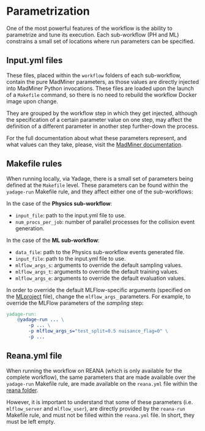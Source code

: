 # Parametrization

One of the most powerful features of the workflow is the ability to parametrize and tune its execution.
Each sub-workflow (PH and ML) constrains a small set of locations where run parameters can be specified.


## Input.yml files
These files, placed within the `workflow` folders of each sub-workflow, contain the pure MadMiner parameters,
as those values are directly injected into MadMiner Python invocations. These files are loaded upon the launch of
a `Makefile` command, so there is no need to rebuild the workflow Docker image upon change.

They are grouped by the workflow step in which they get injected, although the specification of a certain parameter value
on one step, may affect the definition of a different parameter in another step further-down the process.

For the full documentation about what these parameters represent, and what values can they take,
please, visit the [MadMiner documentation][madminer-docs].


## Makefile rules
When running locally, via Yadage, there is a small set of parameters being defined at the `Makefile` level.
These parameters can be found within the `yadage-run` Makefile rule, and they affect either one of the sub-workflows:

In the case of the **Physics sub-workflow**:
- `input_file`: path to the input.yml file to use.
- `num_procs_per_job`: number of parallel processes for the collision event generation.

In the case of the **ML sub-workflow**:
- `data_file`: path to the Physics sub-workflow events generated file.
- `input_file`: path to the input.yml file to use.
- `mlflow_args_s`: arguments to override the default sampling values.
- `mlflow_args_t`: arguments to override the default training values.
- `mlflow_args_e`: arguments to override the default evaluation values.

In order to override the default MLFlow-specific arguments (specified on the [MLproject][madminer-workflow-mlproject] file),
change the `mlflow_args_` parameters. For example, to override the MLFlow parameters of the _sampling_ step:

```makefile
yadage-run:
    @yadage-run ... \
        -p ... \
        -p mlflow_args_s="test_split=0.5 nuisance_flag=0" \
        -p ...
```


## Reana.yml file
When running the workflow on REANA (which is only available for the complete workflow), the same parameters that are
made available over the `yadage-run` Makefile rule, are made available on the `reana.yml` file within the
[reana folder][madminer-workflow-reana-dir].

However, it is important to understand that some of these parameters (i.e. `mlflow_server` and `mlflow_user`),
are directly provided by the `reana-run` Makefile rule, and must not be filled within the `reana.yml` file.
In short, they must be left empty.


[madminer-docs]: https://madminer.readthedocs.io/en/latest/index.html
[madminer-workflow-mlproject]: https://github.com/madminer-tool/madminer-workflow-ml/blob/main/MLproject
[madminer-workflow-reana-dir]: https://github.com/madminer-tool/madminer-workflow/tree/main/reana

